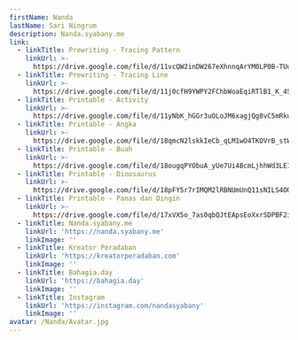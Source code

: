 ```yaml
---
firstName: Nanda
lastName: Sari Ningrum
description: Nanda.syabany.me
link:
  - linkTitle: Prewriting - Tracing Pattern
    linkUrl: >-
      https://drive.google.com/file/d/11vcQW2inDW267eXhnnqArYM0LP0B-TUu/view?usp=sharing
  - linkTitle: Prewriting - Tracing Line
    linkUrl: >-
      https://drive.google.com/file/d/11j0cfH9YWPY2FChbWoaEqiRTlB1_K_4S/view?usp=sharing
  - linkTitle: Printable - Activity
    linkUrl: >-
      https://drive.google.com/file/d/11yNbK_hGGr3uOLoJM6xagjQg8vC5mRku/view?usp=sharing
  - linkTitle: Printable - Angka
    linkUrl: >-
      https://drive.google.com/file/d/18qmcN2lskkIeCb_qLM1wO4TKOVrB_stW/view?usp=sharing
  - linkTitle: Printable - Buah
    linkUrl: >-
      https://drive.google.com/file/d/18ougqPYObuA_yUe7Ui4BcmLjhhWd3LE1/view?usp=sharing
  - linkTitle: Printable - Dinosaurus
    linkUrl: >-
      https://drive.google.com/file/d/18pFY5r7rIMQM2lRBNUmUnQ11sNILS4OQ/view?usp=sharing
  - linkTitle: Printable - Panas dan Dingin
    linkUrl: >-
      https://drive.google.com/file/d/17xVX5o_7as0qbQJtEApsEoXxrSDPBF2i/view?usp=sharing
  - linkTitle: Nanda.syabany.me
    linkUrl: 'https://nanda.syabany.me'
    linkImage: ''
  - linkTitle: Kreator Peradaban
    linkUrl: 'https://kreatorperadaban.com'
    linkImage: ''
  - linkTitle: Bahagia.day
    linkUrl: 'https://bahagia.day'
    linkImage: ''
  - linkTitle: Instagram
    linkUrl: 'https://instagram.com/nandasyabany'
    linkImage: ''
avatar: /Nanda/Avatar.jpg
---
```













































